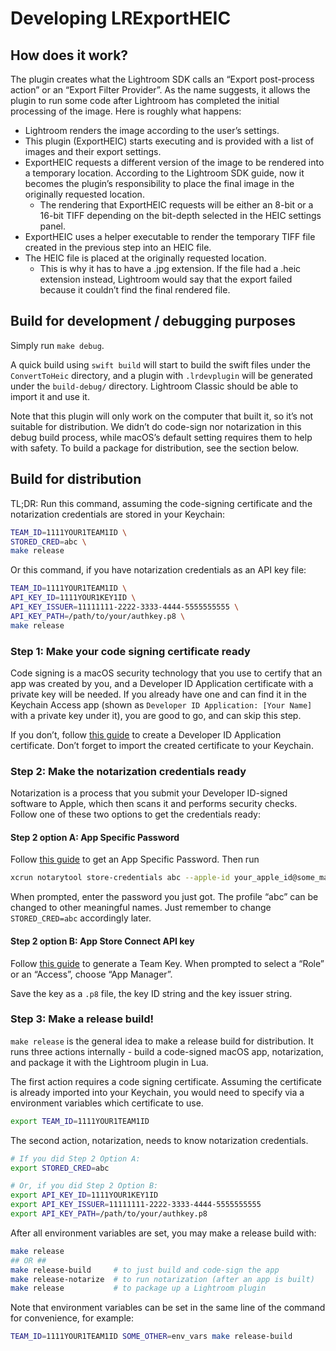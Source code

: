 # Developing LRExportHEIC

## How does it work?

The plugin creates what the Lightroom SDK calls an “Export post-process action”
or an “Export Filter Provider”. As the name suggests, it allows the plugin to
run some code after Lightroom has completed the initial processing of the image.
Here is roughly what happens:

- Lightroom renders the image according to the user’s settings.
- This plugin (ExportHEIC) starts executing and is provided with a list of
  images and their export settings.
- ExportHEIC requests a different version of the image to be rendered into a
  temporary location. According to the Lightroom SDK guide, now it becomes the
  plugin’s responsibility to place the final image in the originally requested
  location.
  - The rendering that ExportHEIC requests will be either an 8-bit or a 16-bit
    TIFF depending on the bit-depth selected in the HEIC settings panel.
 - ExportHEIC uses a helper executable to render the temporary TIFF file created
   in the previous step into an HEIC file.
 - The HEIC file is placed at the originally requested location.
   - This is why it has to have a .jpg extension. If the file had a .heic
     extension instead, Lightroom would say that the export failed because it
     couldn’t find the final rendered file.

## Build for development / debugging purposes

Simply run `make debug`.

A quick build using `swift build` will start to build the swift files
under the `ConvertToHeic` directory, and a plugin with `.lrdevplugin`
will be generated under the `build-debug/` directory.
Lightroom Classic should be able to import it and use it.

Note that this plugin will only work on the computer that built it,
so it’s not suitable for distribution.
We didn’t do code-sign nor notarization in this debug build process,
while macOS’s default setting requires them to help with safety.
To build a package for distribution, see the section below.

## Build for distribution

TL;DR: Run this command, assuming the code-signing certificate and
the notarization credentials are stored in your Keychain:

```sh
TEAM_ID=1111YOUR1TEAM1ID \
STORED_CRED=abc \
make release
```

Or this command, if you have notarization credentials as an API key file:

```sh
TEAM_ID=1111YOUR1TEAM1ID \
API_KEY_ID=1111YOUR1KEY1ID \
API_KEY_ISSUER=11111111-2222-3333-4444-5555555555 \
API_KEY_PATH=/path/to/your/authkey.p8 \
make release
```

### Step 1: Make your code signing certificate ready

Code signing is a macOS security technology that you use to certify that an app
was created by you, and a Developer ID Application certificate
with a private key will be needed.
If you already have one and can find it in the Keychain Access app
(shown as `Developer ID Application: [Your Name]` with a private key under it),
you are good to go, and can skip this step.

If you don’t, follow
[this guide](https://developer.apple.com/help/account/create-certificates/create-developer-id-certificates/)
to create a Developer ID Application certificate.
Don’t forget to import the created certificate to your Keychain.

### Step 2: Make the notarization credentials ready

Notarization is a process that you submit your Developer ID-signed software
to Apple, which then scans it and performs security checks.
Follow one of these two options to get the credentials ready:

#### Step 2 option A: App Specific Password

Follow [this guide](https://support.apple.com/en-us/102654) to get an
App Specific Password. Then run

```sh
xcrun notarytool store-credentials abc --apple-id your_apple_id@some_mail.com --team-id 1111YOUR1TEAM1ID
```

When prompted, enter the password you just got.
The profile “abc” can be changed to other meaningful names.
Just remember to change `STORED_CRED=abc` accordingly later.

#### Step 2 option B: App Store Connect API key

Follow
[this guide](https://developer.apple.com/documentation/appstoreconnectapi/creating-api-keys-for-app-store-connect-api#Generate-a-Team-Key-and-Assign-It-a-Role)
to generate a Team Key.
When prompted to select a “Role” or an “Access”, choose “App Manager”.

Save the key as a `.p8` file, the key ID string and the key issuer string.

### Step 3: Make a release build!

`make release` is the general idea to make a release build for distribution.
It runs three actions internally - build a code-signed macOS app, notarization,
and package it with the Lightroom plugin in Lua.

The first action requires a code signing certificate.
Assuming the certificate is already imported into your Keychain,
you would need to specify via a environment variables which certificate to use.

```sh
export TEAM_ID=1111YOUR1TEAM1ID
```

The second action, notarization, needs to know notarization credentials.

```sh
# If you did Step 2 Option A:
export STORED_CRED=abc

# Or, if you did Step 2 Option B:
export API_KEY_ID=1111YOUR1KEY1ID
export API_KEY_ISSUER=11111111-2222-3333-4444-5555555555
export API_KEY_PATH=/path/to/your/authkey.p8
```

After all environment variables are set, you may make a release build with:

```sh
make release
## OR ##
make release-build     # to just build and code-sign the app
make release-notarize  # to run notarization (after an app is built)
make release           # to package up a Lightroom plugin
```

Note that environment variables can be set in the same line of the command
for convenience, for example:

```sh
TEAM_ID=1111YOUR1TEAM1ID SOME_OTHER=env_vars make release-build
```

